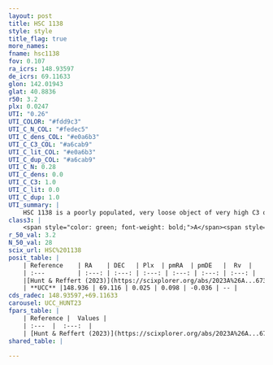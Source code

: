 ```yaml
---
layout: post
title: HSC 1138
style: style
title_flag: true
more_names: 
fname: hsc1138
fov: 0.107
ra_icrs: 148.93597
de_icrs: 69.11633
glon: 142.01943
glat: 40.8836
r50: 3.2
plx: 0.0247
UTI: "0.26"
UTI_COLOR: "#fdd9c3"
UTI_C_N_COL: "#fedec5"
UTI_C_dens_COL: "#e0a6b3"
UTI_C_C3_COL: "#a6cab9"
UTI_C_lit_COL: "#e0a6b3"
UTI_C_dup_COL: "#a6cab9"
UTI_C_N: 0.28
UTI_C_dens: 0.0
UTI_C_C3: 1.0
UTI_C_lit: 0.0
UTI_C_dup: 1.0
UTI_summary: |
    HSC 1138 is a poorly populated, very loose object of very high C3 quality. It was recently reported in the literature.
class3: |
    <span style="color: green; font-weight: bold;">A</span><span style="color: green; font-weight: bold;">A</span>
r_50_val: 3.2
N_50_val: 28
scix_url: HSC%201138
posit_table: |
    | Reference    | RA    | DEC   | Plx  | pmRA  | pmDE   |  Rv  |
    | :---         | :---: | :---: | :---: | :---: | :---: | :---: |
    |[Hunt & Reffert (2023)](https://scixplorer.org/abs/2023A%26A...673A.114H) | 148.978 | 69.12 | 0.077 | 0.199 | -0.16 | -- |
    | **UCC** |148.936 | 69.116 | 0.025 | 0.098 | -0.036 | -- | 
cds_radec: 148.93597,+69.11633
carousel: UCC_HUNT23
fpars_table: |
    | Reference |  Values |
    | :---  |  :---:  |
    | [Hunt & Reffert (2023)](https://scixplorer.org/abs/2023A%26A...673A.114H) | `AV50=2.073, diffAV50=1.363, MOD50=12.922, logAge50=8.207` |
shared_table: |
    
---
```

